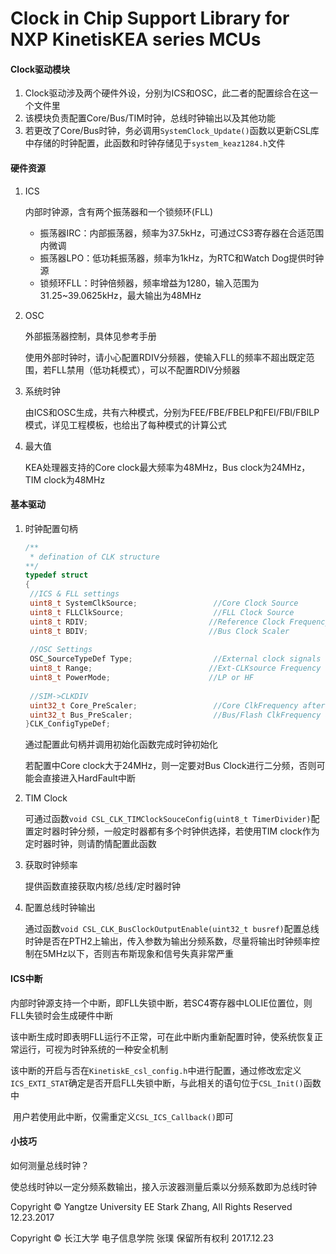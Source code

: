  # Clock in Chip Support Library for NXP KinetisKEA series MCUs

#### Clock驱动模块

1. Clock驱动涉及两个硬件外设，分别为ICS和OSC，此二者的配置综合在这一个文件里
2. 该模块负责配置Core/Bus/TIM时钟，总线时钟输出以及其他功能
3. 若更改了Core/Bus时钟，务必调用`SystemClock_Update()`函数以更新CSL库中存储的时钟配置，此函数和时钟存储见于`system_keaz1284.h`文件

#### 硬件资源

1. ICS

   内部时钟源，含有两个振荡器和一个锁频环(FLL)

   + 振荡器IRC：内部振荡器，频率为37.5kHz，可通过CS3寄存器在合适范围内微调
   + 振荡器LPO：低功耗振荡器，频率为1kHz，为RTC和Watch Dog提供时钟源
   + 锁频环FLL：时钟倍频器，频率增益为1280，输入范围为31.25~39.0625kHz，最大输出为48MHz

2. OSC

   外部振荡器控制，具体见参考手册

   使用外部时钟时，请小心配置RDIV分频器，使输入FLL的频率不超出既定范围，若FLL禁用（低功耗模式），可以不配置RDIV分频器

3. 系统时钟

   由ICS和OSC生成，共有六种模式，分别为FEE/FBE/FBELP和FEI/FBI/FBILP模式，详见工程模板，也给出了每种模式的计算公式

4. 最大值

   KEA处理器支持的Core clock最大频率为48MHz，Bus clock为24MHz，TIM clock为48MHz

#### 基本驱动

1. 时钟配置句柄

   ```C++
   /**
    * defination of CLK structure
   **/
   typedef struct
   {
   	//ICS & FLL settings
   	uint8_t SystemClkSource;				 //Core Clock Source
   	uint8_t FLLClkSource;					 //FLL Clock Source 
   	uint8_t RDIV;							//Reference Clock Frequency Scaler
   	uint8_t BDIV;							//Bus Clock Scaler
   	
   	//OSC Settings
   	OSC_SourceTypeDef Type;					 //External clock signals
   	uint8_t Range;							//Ext-CLKsource Frequency
   	uint8_t PowerMode;						//LP or HF
   	
   	//SIM->CLKDIV
   	uint32_t Core_PreScaler;				 //Core ClkFrequency after FLL DIV
   	uint32_t Bus_PreScaler;					 //Bus/Flash ClkFrequency after FLL DIV
   }CLK_ConfigTypeDef;
   ```

   通过配置此句柄并调用初始化函数完成时钟初始化

   若配置中Core clock大于24MHz，则一定要对Bus Clock进行二分频，否则可能会直接进入HardFault中断

2. TIM Clock

   可通过函数`void CSL_CLK_TIMClockSouceConfig(uint8_t TimerDivider)`配置定时器时钟分频，一般定时器都有多个时钟供选择，若使用TIM clock作为定时器时钟，则请酌情配置此函数

3. 获取时钟频率

   提供函数直接获取内核/总线/定时器时钟

4. 配置总线时钟输出

   通过函数`void CSL_CLK_BusClockOutputEnable(uint32_t busref)`配置总线时钟是否在PTH2上输出，传入参数为输出分频系数，尽量将输出时钟频率控制在5MHz以下，否则吉布斯现象和信号失真非常严重

#### ICS中断

​	内部时钟源支持一个中断，即FLL失锁中断，若SC4寄存器中LOLIE位置位，则FLL失锁时会生成硬件中断

​	该中断生成时即表明FLL运行不正常，可在此中断内重新配置时钟，使系统恢复正常运行，可视为时钟系统的一种安全机制

​	该中断的开启与否在`KinetiskE_csl_config.h`中进行配置，通过修改宏定义`ICS_EXTI_STAT`确定是否开启FLL失锁中断，与此相关的语句位于`CSL_Init()`函数中

​	用户若使用此中断，仅需重定义`CSL_ICS_Callback()`即可

#### 小技巧

如何测量总线时钟？

​	使总线时钟以一定分频系数输出，接入示波器测量后乘以分频系数即为总线时钟





Copyright &copy; Yangtze University EE Stark Zhang, All Rights Reserved 12.23.2017

Copyright &copy; 长江大学 电子信息学院 张璞 保留所有权利  2017.12.23